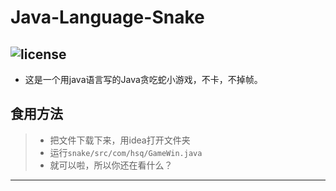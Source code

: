 # Java-Language-Snake
![license](https://img.shields.io/badge/license-MIT-brightgreen
)
---
- 这是一个用java语言写的Java贪吃蛇小游戏，不卡，不掉帧。
## 食用方法
> - 把文件下载下来，用idea打开文件夹
> - 运行`snake/src/com/hsq/GameWin.java`
> - 就可以啦，所以你还在看什么？
---
